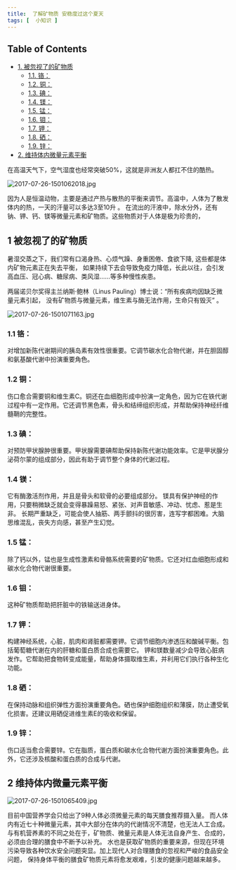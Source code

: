 ```yaml
---
title:  了解矿物质 安稳度过这个夏天
tags: [  小知识 ]
---
```


<div id="table-of-contents">
<h2>Table of Contents</h2>
<div id="text-table-of-contents">
<ul>
<li><a href="#sec-1">1. 被忽视了的矿物质</a>
<ul>
<li><a href="#sec-1-1">1.1. 铬：</a></li>
<li><a href="#sec-1-2">1.2. 铜：</a></li>
<li><a href="#sec-1-3">1.3. 碘：</a></li>
<li><a href="#sec-1-4">1.4. 镁：</a></li>
<li><a href="#sec-1-5">1.5. 锰：</a></li>
<li><a href="#sec-1-6">1.6. 钼：</a></li>
<li><a href="#sec-1-7">1.7. 钾：</a></li>
<li><a href="#sec-1-8">1.8. 硒：</a></li>
<li><a href="#sec-1-9">1.9. 锌：</a></li>
</ul>
</li>
<li><a href="#sec-2">2. 维持体内微量元素平衡</a></li>
</ul>
</div>
</div>
<p>
在高温天气下，空气湿度也经常突破50%，这就是非洲友人都扛不住的酷热。
</p>



<div class="figure">
<p><img src="{{site.img_host}}/images/2017-07-26-1501062018.jpg" alt="2017-07-26-1501062018.jpg" />
</p>
</div>


<p>
    因为人是恒温动物，主要是通过产热与散热的平衡来调节。高温中，人体为了散发体内的热，一天的汗量可以多达3至10升 。
在流出的汗液中，除水分外，还有钠、钾、钙、镁等微量元素和矿物质。这些物质对于人体是极为珍贵的，
</p>

<div id="outline-container-sec-1" class="outline-2">
<h2 id="sec-1"><span class="section-number-2">1</span> 被忽视了的矿物质</h2>
<div class="outline-text-2" id="text-1">
<p>
    暑湿交蒸之下，我们常有口渴身热、心烦气躁、身重困倦、食欲下降, 这些都是体内矿物元素正在失去平衡，
如果持续下去会导致免疫力降低，长此以往，会引发高血压、冠心病、糖尿病、类风湿……等多种慢性疾患。
</p>

<p>
两届诺贝尔奖得主兰纳斯·鲍林（Linus Pauling）博士说：“所有疾病均因缺乏微量元素引起，
没有矿物质与微量元素，维生素与酶无法作用，生命只有毁灭” 。
</p>


<div class="figure">
<p><img src="{{site.img_host}}/images/2017-07-26-1501071163.jpg" alt="2017-07-26-1501071163.jpg" />
</p>
</div>
</div>


<div id="outline-container-sec-1-1" class="outline-3">
<h3 id="sec-1-1"><span class="section-number-3">1.1</span> 铬：</h3>
<div class="outline-text-3" id="text-1-1">
<p>
对增加新陈代谢期间的胰岛素有效性很重要。它调节碳水化合物代谢，并在胆固醇和氨基酸代谢中扮演重要角色。
</p>
</div>
</div>
<div id="outline-container-sec-1-2" class="outline-3">
<h3 id="sec-1-2"><span class="section-number-3">1.2</span> 铜：</h3>
<div class="outline-text-3" id="text-1-2">
<p>
伤口愈合需要铜和维生素C。铜还在血细胞形成中扮演一定角色，因为它在铁代谢过程中有一定作用。它还调节黑色素，骨头和结缔组织形成，并帮助保持神经纤维髓鞘的完整性。
</p>
</div>
</div>
<div id="outline-container-sec-1-3" class="outline-3">
<h3 id="sec-1-3"><span class="section-number-3">1.3</span> 碘：</h3>
<div class="outline-text-3" id="text-1-3">
<p>
对预防甲状腺肿很重要。甲状腺需要碘帮助保持新陈代谢功能效率。它是甲状腺分泌荷尔蒙的组成部分，因此有助于调节整个身体的代谢过程。
</p>
</div>
</div>
<div id="outline-container-sec-1-4" class="outline-3">
<h3 id="sec-1-4"><span class="section-number-3">1.4</span> 镁：</h3>
<div class="outline-text-3" id="text-1-4">
<p>
它有酶激活剂作用，并且是骨头和软骨的必要组成部分。
镁具有保护神经的作用，只要稍微缺乏就会变得暴躁易怒、紧张、对声音敏感、冲动、忧虑、惹是生非。
长期严重缺乏，可能会使人抽筋、两手颤抖的很厉害，连写字都困难。大脑思维混乱，丧失方向感，甚至产生幻觉。
</p>
</div>
</div>
<div id="outline-container-sec-1-5" class="outline-3">
<h3 id="sec-1-5"><span class="section-number-3">1.5</span> 锰：</h3>
<div class="outline-text-3" id="text-1-5">
<p>
除了钙以外，锰也是生成性激素和骨骼系统需要的矿物质。它还对红血细胞形成和碳水化合物代谢很重要。
</p>
</div>
</div>
<div id="outline-container-sec-1-6" class="outline-3">
<h3 id="sec-1-6"><span class="section-number-3">1.6</span> 钼：</h3>
<div class="outline-text-3" id="text-1-6">
<p>
这种矿物质帮助把肝脏中的铁输送进身体。
</p>
</div>
</div>
<div id="outline-container-sec-1-7" class="outline-3">
<h3 id="sec-1-7"><span class="section-number-3">1.7</span> 钾：</h3>
<div class="outline-text-3" id="text-1-7">
<p>
构建神经系统，心脏，肌肉和肾脏都需要钾。它调节细胞内渗透压和酸碱平衡。包括葡萄糖代谢在内的肝糖和蛋白质合成也需要它。
钾和镁数量减少会导致心脏病发作。它帮助把食物转变成能量，帮助身体摄取维生素，并利用它们执行各种生化功能。
</p>
</div>
</div>
<div id="outline-container-sec-1-8" class="outline-3">
<h3 id="sec-1-8"><span class="section-number-3">1.8</span> 硒：</h3>
<div class="outline-text-3" id="text-1-8">
<p>
在保持动脉和组织弹性方面扮演重要角色。硒也保护细胞组织和薄膜，防止遭受氧化损害。还建议用硒促进维生素E的吸收和保留。
</p>
</div>
</div>
<div id="outline-container-sec-1-9" class="outline-3">
<h3 id="sec-1-9"><span class="section-number-3">1.9</span> 锌：</h3>
<div class="outline-text-3" id="text-1-9">
<p>
伤口适当愈合需要锌。它在脂质，蛋白质和碳水化合物代谢方面扮演重要角色。此外，它还涉及核酸和蛋白质的合成与代谢。
</p>
</div>
</div>
</div>


<div id="outline-container-sec-2" class="outline-2">
<h2 id="sec-2"><span class="section-number-2">2</span> 维持体内微量元素平衡</h2>
<div class="outline-text-2" id="text-2">

<div class="figure">
<p><img src="{{site.img_host}}/images/2017-07-26-1501065409.jpg" alt="2017-07-26-1501065409.jpg" />
</p>
</div>

<p>
目前中国营养学会只给出了9种人体必须微量元素的每天膳食推荐摄入量。
而人体内有近七十种微量元素，其中大部分在体内的代谢情况不清楚，也无法人工合成。
与有机营养素的不同之处在于，矿物质、微量元素是人体无法自身产生、合成的，必须由合理的膳食中不断予以补充。
水也是获取矿物质的重要来源，但现在环境污染导致各种饮水安全问题突显。加上现代人对合理膳食的忽视和严峻的食品安全问题，
保持身体平衡的膳食矿物质元素将愈发艰难，引发的健康问题越来越多。
</p>
</div>
</div>
